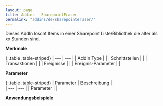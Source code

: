 ```yaml
---
layout: page
title: Addins - SharepointEraser
permalink: "addins/de/sharepointeraser/"
---
```


Dieses AddIn löscht Items in einer Sharepoint Liste/Bibliothek die älter als xx Stunden sind.

__Merkmale__

{:.table .table-striped}
| --- | --- |
| AddIn Type |  |
| Schnittstellen |  |
| Transaktionen |  |
| Ereignisse |  |
| Ereignis-Parameter |  |


__Parameter__

{:.table .table-striped}
| Parameter | Beschreibung |                      
| --- | --- |
| Parameter |  |


__Anwendungsbeispiele__

